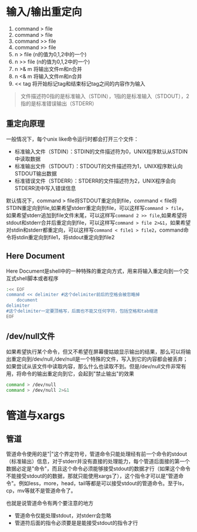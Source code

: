 # 输入/输出重定向
1. command > file
2. command > file
3. command >> file
4. command >> file
5. n > file (n的值为0,1,2中的一个)
6. n >> file (n的值为0,1,2中的一个)
7. n >& m 将输出文件m和n合并
8. n <& m 将输入文件m和n合并
9. << tag 将开始标记tag和结束标记tag之间的内容作为输入

> 文件描述符0指的是标准输入（STDIN），1指的是标准输入（STDOUT），2指的是标准错误输出（STDERR）
## 重定向原理
一般情况下，每个unix like命令运行时都会打开三个文件：
* 标准输入文件（STDIN）：STDIN的文件描述符为0，UNIX程序默认从STDIN中读取数据
* 标准输出文件（STDOUT）：STDOUT的文件描述符为1，UNIX程序默认向STDOUT输出数据
* 标准错误文件（STDERR）：STDERR的文件描述符为2，UNIX程序会向STDERR流中写入错误信息

默认情况下，command > file将STDOUT重定向到file，command < file将STDIN重定向到file,如果希望stderr重定向到file，可以这样写`command > file`，如果希望stderr追加到file文件末尾，可以这样写`command 2 >> file`,如果希望将stdout和stderr合并后重定向到file，可以这样写`command > file 2>&1`，如果希望对stdin和stderr都重定向，可以这样写`command < file1 > file2`，command命令将stdin重定向到file1，将stdout重定向到file2

## Here Document
Here Document是shell中的一种特殊的重定向方式，用来将输入重定向到一个交互式shell脚本或者程序
```bash
:<< EOF
command << delimiter #这个delimiter前后的空格会被忽略掉
    document
delimiter 
#这个delimiter一定要顶格写，后面也不能又任何字符，包括空格和tab缩进
EOF

```

## /dev/null文件
如果希望执行某个命令，但又不希望在屏幕傻姑娘显示输出的结果，那么可以将输出重定向到/dev/null,/dev/null是一个特殊的文件，写入到它的内容都会被丢弃；如果尝试从该文件中读取内容，那么什么也读取不到。但是/dev/null文件非常有用，将命令的输出重定向到它，会起到"禁止输出"的效果

```bash
command > /dev/null
command > /dev/null 2>&1

```

# 管道与xargs

## 管道
管道命令使用的是"|"这个界定符号，管道命令只能处理经有前一个命令的stdout（标准输出）信息，对于stderr并没有直接的处理能力，每个管道后面接的第一个数据必定是"命令"，而且这个命令必须能够接受stdout的数据才行（如果这个命令不能接受stdout的的数据，那就只能使用xargs了），这个指令才可以是"管道命令"。例如less，more，head，tail等都是可以接受stdout的管道命令。至于ls，cp，mv等就不是管道命令了。

也就是说管道命令有两个要注意的地方
* 管道命令仅能处理stdout，对stderr会忽略
* 管道符后面的指令必须要是是能接受stdout的指令才行

